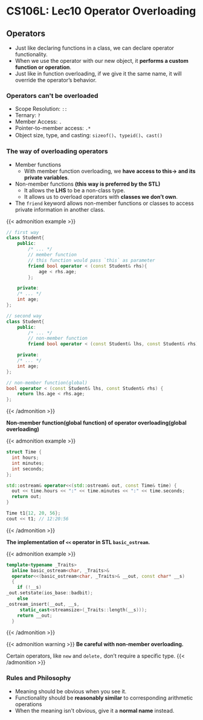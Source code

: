 # CS106L: Lec10 Operator Overloading


<!--more-->

<meta name="referrer" content="no-referrer" />


## Operators

- Just like declaring functions in a class, we can declare operator functionality.
- When we use the operator with our new object, it **performs a custom function or operation**.
- Just like in function overloading, if we give it the same name, it will override the operator’s behavior.

### Operators can't be overloaded

- Scope Resolution: `::`
- Ternary: `?`
- Member Access: `.`
- Pointer-to-member access: `.*`
- Object size, type, and casting: `sizeof()`、`typeid()`、`cast()`

### The way of overloading operators

- Member functions
	- With member function overloading, we **have access to this-> and its private variables**.
- Non-member functions **(this way is preferred by the STL)**
	- It allows the **LHS** to be a non-class type.
	- It allows us to overload operators with **classes we don’t own**.
- The `friend` keyword allows non-member functions or classes to access private information in another class.

{{< admonition example >}}
```cpp
// first way
class Student{
	public:
		/* ... */
		// member function
		// this function would pass `this` as parameter
		friend bool operator < (const Student& rhs){
			age < rhs.age;
		};

	private:
	/* ... */
	int age;
};

// second way
class Student{
	public:
		/* ... */
		// non-member function
		friend bool operator < (const Student& lhs, const Student& rhs);

	private:
	/* ... */
	int age;
};

// non-member function(global)
bool operator < (const Student& lhs, const Student& rhs) {
	return lhs.age < rhs.age;
};
```
{{< /admonition >}}

**Non-member function(global function) of operator overloading(global overloading)**

{{< admonition example >}}
```cpp
struct Time {
  int hours;
  int minutes;
  int seconds;
};

std::ostream& operator<<(std::ostream& out, const Time& time) {
  out << time.hours << ":" << time.minutes << ":" << time.seconds;
  return out;
}

Time t1{12, 20, 56};
cout << t1; // 12:20:56
```
{{< /admonition >}}

**The implementation of `<<` operator in STL `basic_ostream`.**

{{< admonition example >}}
```cpp
template<typename _Traits>
  inline basic_ostream<char, _Traits>&
  operator<<(basic_ostream<char, _Traits>& __out, const char* __s)
  {
    if (!__s)
_out.setstate(ios_base::badbit);
    else
_ostream_insert(__out, __s,
	 static_cast<streamsize>(_Traits::length(__s)));
    return __out;
  }
```
{{< /admonition >}}

{{< admonition warning >}}
**Be careful with non-member overloading.**

Certain operators, like `new` and `delete,` don’t require a specific type.
{{< /admonition >}}

### Rules and Philosophy

- Meaning should be obvious when you see it.
- Functionality should be **reasonably similar** to corresponding arithmetic operations
- When the meaning isn't obvious, give it a **normal name** instead.



